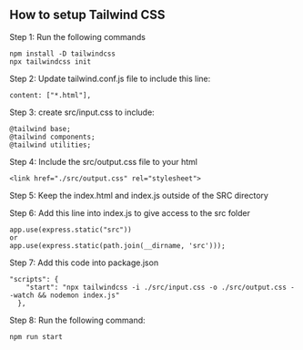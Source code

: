 ## How to setup Tailwind CSS

Step 1: Run the following commands

```
npm install -D tailwindcss
npx tailwindcss init
```

Step 2: Update tailwind.conf.js file to include this line:
```
content: ["*.html"],
```

Step 3: create src/input.css to include:
```
@tailwind base;
@tailwind components;
@tailwind utilities;
```

Step 4: Include the src/output.css file to your html
```
<link href="./src/output.css" rel="stylesheet">
```

Step 5: Keep the index.html and index.js outside of the SRC directory

Step 6: Add this line into index.js to give access to the src folder
```
app.use(express.static("src"))
or
app.use(express.static(path.join(__dirname, 'src')));
```

Step 7: Add this code into package.json
```
"scripts": {
    "start": "npx tailwindcss -i ./src/input.css -o ./src/output.css --watch && nodemon index.js"
  },
```

Step 8: Run the following command:
```
npm run start
```
